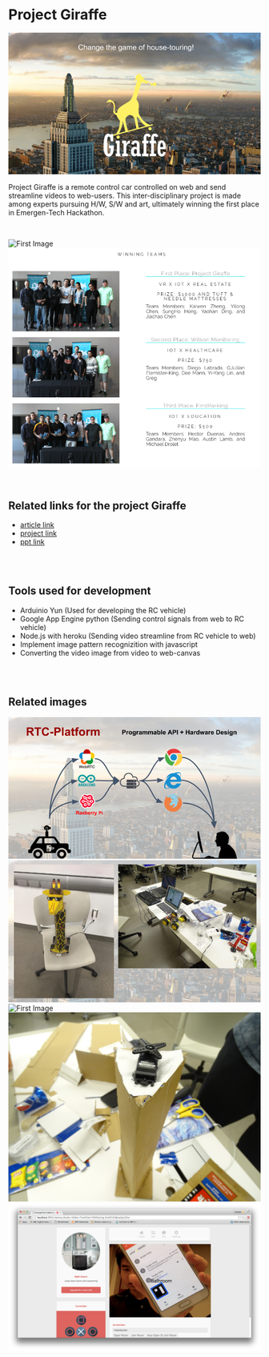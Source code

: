 # Project Giraffe

![First Image](readme/1.png)

Project Giraffe is a remote control car controlled on web and send streamline videos to web-users. This inter-disciplinary project is made among experts pursuing H/W, S/W and art,
 ultimately winning the first place in Emergen-Tech Hackathon.

<br>

![First Image](readme/winners.jpg)
![First Image](readme/winners_2.png)


<br>

## Related links for the project Giraffe 
 - [article link](https://asunow.asu.edu/20170322-creativity-asu-wide-hackathon-calls-student-innovators-all-backgrounds)
 - [project link](https://devpost.com/software/etech_hackathon_2017)
 - [ppt link](readme/Emerge-Tech-PPt-2017.pdf)


<br>
<br>


## Tools used for development
 - Arduinio Yun (Used for developing the RC vehicle)
 - Google App Engine python (Sending control signals from web to RC vehicle)
 - Node.js with heroku (Sending video streamline from RC vehicle to web)
 - Implement image pattern recognizition with javascript
 - Converting the video image from video to web-canvas

<br>
<br>

## Related images 

 ![First Image](readme/3.png)
 ![First Image](readme/2.png)
 ![First Image](readme/5.JPG)
 ![First Image](readme/6.JPG)
 ![First Image](readme/4.png)







